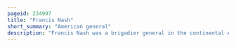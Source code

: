 ```yaml
---
pageid: 234997
title: "Francis Nash"
short_summary: "American general"
description: "Francis Nash was a brigadier general in the continental Army during the american revolutionary War. Prior to the War, he was a Lawyer, public Official, and Politician in Hillsborough, North Carolina, and was heavily involved in opposing the Regulator Movement, an Uprising of Settlers in the North Carolina Piedmont between 1765 and 1771. Nash was also involved in north carolina Politics on several Occasions representing Hillsborough in the colonial North carolina general Assembly."
---
```

